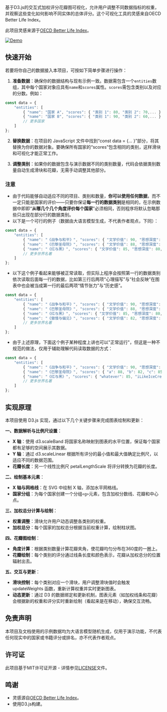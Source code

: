 
基于D3.js的交互式加权评分花瓣图可视化，允许用户调整不同数据指标的权重，并观察这些变化如何影响不同实体的总体评分。这个可视化工具的灵感来自OECD Better Life Index。

此项目灵感来源于[OECD Better Life Index](https://www.oecdbetterlifeindex.org/)。

[![Demo](https://img.shields.io/badge/Demo-weighted--flower--chart-purple)](https://tianze-hou.github.io/weighted-flower-chart/)

## 快速开始
若要将你自己的数据接入本项目，可按如下简单步骤进行操作：

1. **准备数据**：确保你的数据结构与现有示例一致。数据需包含一个`entities`数组，其中每个国家对象应具有`name`和`scores`属性。`scores`需包含类别以及对应的分数。例如：

```javascript
const data = {
    "entities": [
        { "name": "国家 A", "scores": { "类别 1": 80, "类别 2": 70,... } },
        { "name": "国家 B", "scores": { "类别 1": 90, "类别 2": 60,... } },
        // 更多国家
    ]
};
```

2. **替换数据**：在项目的 JavaScript 文件中找到“const data = {... }”部分，将其替换为你的数据对象。要确保所有国家的“scores”包含相同的类别，这样滑块和可视化才能正常工作。

3. **调整类别**：如果你的数据包含与演示数据不同的类别数量，代码会依据类别数量自动生成滑块和花瓣，无需手动调整其他部分。

### 注意
- 由于代码能够自动适应不同的项目、类别和数量，**你可以使用任何数据**，而不一定只能是国家的评价——只要你保证**每一行的数据类别**是相同的，在示例数据中即即“**从哪几个几个角度评价每个国家**”必须相同，否则程序将默认忽略那些只出现在部分行的数据类别。
- 以下是一个可行的例子（数据由大语言模型生成，不代表作者观点，下同）：
```javascript
const data = {
    "entities": [
        { "name": "《战争与和平》", "scores": { "文学价值": 90, "思想深度": 85, "人物塑造": 88 } },
        { "name": "《巴黎圣母院》", "scores": { "文学价值": 88, "思想深度": 82, "人物塑造": 85 } },
        { "name": "《红与黑》", "scores": { "文学价值": 85, "思想深度": 80, "人物塑造": 83 } },
        // 更多世界名著
    ]
};
```

- 以下这个例子看起来能够被正常读取，但实际上程序会按照第一行的数据类别依次读取后面每一行的数据，比如第三行后两项“心理描写”与“社会反映”在图表中也会被当成第一行的最后两项“情节张力”与“历史感”。
```javascript
const data = {
    "entities": [
        { "name": "《战争与和平》", "scores": { "文学价值": 90, "思想深度": 85, "人物塑造": 88, "情节张力": 85, "历史感": 90 } },
        { "name": "《巴黎圣母院》", "scores": { "文学价值": 88, "思想深度": 82, "人物塑造": 85, "情节张力": 80, "艺术美感": 88 } },
        { "name": "《红与黑》", "scores": { "文学价值": 85, "思想深度": 80, "人物塑造": 83, "心理描写": 85, "社会反映": 88 } },
        { "name": "《傲慢与偏见》", "scores": { "文学价值": 82, "思想深度": 78, "人物塑造": 85, "爱情描写": 90, "社会风俗": 85 } },
        // 更多世界名著
    ]
};
```

- 由于上述原理，下面这个例子某种程度上讲也可以"正常运行"，但这是一种不规范的做法，仅用于辅助理解代码读取数据的方式：
```javascript
const data = {
    "entities": [
        { "name": "《战争与和平》", "scores": { "文学价值": 90, "思想深度": 85, "人物塑造": 88, "情节张力": 85, "历史感": 90 } },
        { "name": "《巴黎圣母院》", "scores": { "a": 88, "b": 82, "c": 85, "44444": 85, "2147483647": 90 } },
        { "name": "《红与黑》", "scores": { "whatever": 85, "iLikeIceCream": 80, "supercalifragilisticexpialidocious": 83, "hello_world": 85, "JonKleinbergIsStillRebelKing": 90 } },
        // 更多世界名著
    ]
};
```

## 实现原理
本项目使用 D3.js 实现，通过以下几个关键步骤来完成图表绘制和更新：

**一、数据解析与比例尺设置**：
 - **X 轴**：使用 d3.scaleBand 将国家名称映射到图表的水平位置，保证每个国家都有足够的空间展示其数据。
 - **Y 轴**：通过 d3.scaleLinear 根据所有评分的最小值和最大值确定比例尺，以适应不同的数据范围。
 - **花瓣长度**：另一个线性比例尺 petalLengthScale 将评分转换为花瓣的长度。

**二、绘制基本元素**：
 - **X 轴与网格线**：在 SVG 中绘制 X 轴，添加水平网格线。
 - **国家分组**：为每个国家创建一个分组`<g>`元素，包含加权分数线、花瓣和中心点。

**三、加权总分计算与绘制**：
 - **权重调整**：滑块允许用户动态调整各类别的权重。
 - **加权总分**：每个国家的加权总分根据当前权重计算，绘制柱状图。

**四、花瓣图绘制**：
 - **角度计算**：根据类别数量计算花瓣夹角，使花瓣均匀分布在360度的一圈上。
 - **花瓣绘制**：每个类别的评分通过线条长度和颜色表示，花瓣从加权总分的位置辐射出去。

**五、交互与更新**：
 - **滑块控制**：每个类别对应一个滑块，用户调整滑块值时会触发 updateWeights 函数，重新计算权重并实时更新图表。
 - **动态更新**：通过 D3 的数据绑定和更新机制，图表元素（如加权线条和花瓣）会根据新的权重和评分实时重新绘制（看起来是在移动），确保交互流畅。

## 免责声明

本项目及文档使用的示例数据均为大语言模型随机生成，仅用于演示功能，不代表任何现实中的国家或书籍评分或排名，亦不代表作者观点。

## 许可证

此项目基于MIT许可证开源 - 详情参见[LICENSE](LICENSE)文件。

## 鸣谢

- 灵感源自[OECD Better Life Index](https://www.oecdbetterlifeindex.org/)。
- 使用D3.js构建。
